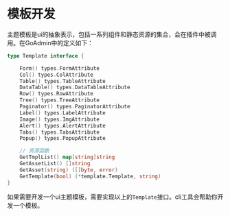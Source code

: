 # 模板开发

主题模板是ui的抽象表示，包括一系列组件和静态资源的集合，会在插件中被调用。在GoAdmin中的定义如下：

```go
type Template interface {

    Form() types.FormAttribute
    Col() types.ColAttribute
    Table() types.TableAttribute
    DataTable() types.DataTableAttribute
    Row() types.RowAttribute
    Tree() types.TreeAttribute
    Paginator() types.PaginatorAttribute
    Label() types.LabelAttribute
    Image() types.ImgAttribute
    Alert() types.AlertAttribute
    Tabs() types.TabsAttribute
    Popup() types.PopupAttribute

    // 资源函数
    GetTmplList() map[string]string
    GetAssetList() []string
    GetAsset(string) ([]byte, error)
    GetTemplate(bool) (*template.Template, string)
}
```

如果需要开发一个ui主题模板，需要实现以上的`Template`接口。cli工具会帮助你开发一个模板。

